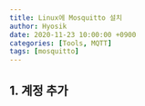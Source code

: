 ```yaml
---
title: Linux에 Mosquitto 설치
author: Hyosik
date: 2020-11-23 10:00:00 +0900
categories: [Tools, MQTT]
tags: [mosquitto]
---
```


## 1. 계정 추가
